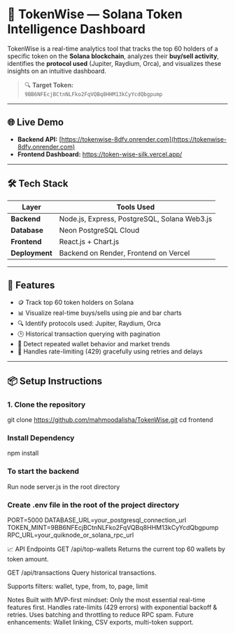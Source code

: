 # 🧠 TokenWise — Solana Token Intelligence Dashboard

TokenWise is a real-time analytics tool that tracks the top 60 holders of a specific token on the **Solana blockchain**, analyzes their **buy/sell activity**, identifies the **protocol used** (Jupiter, Raydium, Orca), and visualizes these insights on an intuitive dashboard.

> 🔍 **Target Token:**  
> `9BB6NFEcjBCtnNLFko2FqVQBq8HHM13kCyYcdQbgpump`

---

## 🌐 Live Demo

- **Backend API:** [https://tokenwise-8dfv.onrender.com](https://tokenwise-8dfv.onrender.com)  
- **Frontend Dashboard:** https://token-wise-silk.vercel.app/

---

## 🛠 Tech Stack

| Layer        | Tools Used                                       |
|--------------|--------------------------------------------------|
| **Backend**  | Node.js, Express, PostgreSQL, Solana Web3.js     |
| **Database** | Neon PostgreSQL Cloud                            |
| **Frontend** | React.js + Chart.js                              |
| **Deployment** | Backend on Render, Frontend on Vercel         |

---

## 🚀 Features

- 🪙 Track top 60 token holders on Solana
- 📊 Visualize real-time buys/sells using pie and bar charts
- 🔍 Identify protocols used: Jupiter, Raydium, Orca
- 🕒 Historical transaction querying with pagination
- 🧠 Detect repeated wallet behavior and market trends
- 🧼 Handles rate-limiting (429) gracefully using retries and delays

---

## 📦 Setup Instructions

### 1. Clone the repository
git clone https://github.com/mahmoodalisha/TokenWise.git
cd frontend

### Install Dependency
npm install

### To start the backend
Run node server.js in the root directory

### Create .env file in the root of the project directory
PORT=5000
DATABASE_URL=your_postgresql_connection_url
TOKEN_MINT=9BB6NFEcjBCtnNLFko2FqVQBq8HHM13kCyYcdQbgpump
RPC_URL=your_quiknode_or_solana_rpc_url

📈 API Endpoints
GET /api/top-wallets
Returns the current top 60 wallets by token amount.

GET /api/transactions
Query historical transactions.

Supports filters: wallet, type, from, to, page, limit

Notes
Built with MVP-first mindset: Only the most essential real-time features first.
Handles rate-limits (429 errors) with exponential backoff & retries.
Uses batching and throttling to reduce RPC spam.
Future enhancements: Wallet linking, CSV exports, multi-token support.
